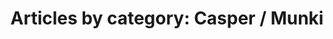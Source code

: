 ---
layout: blog_by_category
title: 'Articles by category: Casper / Munki'
category: casper-munki
permalink: "/blog/category/casper-munki/"
image: /assets/images/photos/photo-10.jpg
tagline: "<br>Our Blog"
---